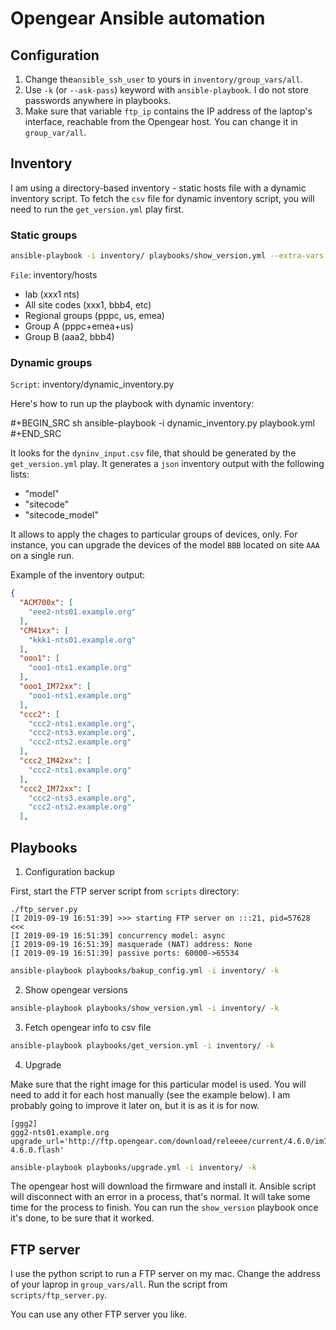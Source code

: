 # Opengear Ansible automation

## Configuration 

1. Change the`ansible_ssh_user` to yours in `inventory/group_vars/all`.
2. Use `-k` (or `--ask-pass`) keyword with `ansible-playbook`. I do not store passwords anywhere in playbooks.
3. Make sure that variable `ftp_ip` contains the IP address of the laptop's interface, reachable from the Opengear host. You can change it in `group_var/all`.


## Inventory

I am using a directory-based inventory - static hosts file with a dynamic inventory script. To fetch the `csv` file for dynamic inventory script, you will need to run the `get_version.yml` play first.

### Static groups

```bash
ansible-playbook -i inventory/ playbooks/show_version.yml --extra-vars "ansible_ssh_user=username" -k
```

`File`: inventory/hosts

- lab (xxx1 nts)
- All site codes (xxx1, bbb4, etc)
- Regional groups (pppc, us, emea)
- Group A (pppc+emea+us)
- Group B (aaa2, bbb4)

### Dynamic groups

`Script`: inventory/dynamic_inventory.py

Here's how to run up the playbook with dynamic inventory:

#+BEGIN_SRC sh
ansible-playbook -i dynamic_inventory.py playbook.yml
#+END_SRC

It looks for the `dyninv_input.csv` file, that should be generated by the `get_version.yml` play. It generates a `json` inventory output with the following lists:

- "model"
- "sitecode"
- "sitecode_model"

It allows to apply the chages to particular groups of devices, only. For instance, you can upgrade the devices of the model `BBB` located on site `AAA` on a single run. 

Example of the inventory output:

```json
{
  "ACM700x": [
    "eee2-nts01.example.org"
  ],
  "CM41xx": [
    "kkk1-nts01.example.org"
  ],
  "ooo1": [
    "ooo1-nts1.example.org"
  ],
  "ooo1_IM72xx": [
    "ooo1-nts1.example.org"
  ],
  "ccc2": [
    "ccc2-nts1.example.org",
    "ccc2-nts3.example.org",
    "ccc2-nts2.example.org"
  ],
  "ccc2_IM42xx": [
    "ccc2-nts1.example.org"
  ],
  "ccc2_IM72xx": [
    "ccc2-nts3.example.org",
    "ccc2-nts2.example.org"
  ],
```


## Playbooks

1. Configuration backup

First, start the FTP server script from `scripts` directory:

```
./ftp_server.py
[I 2019-09-19 16:51:39] >>> starting FTP server on :::21, pid=57628 <<<
[I 2019-09-19 16:51:39] concurrency model: async
[I 2019-09-19 16:51:39] masquerade (NAT) address: None
[I 2019-09-19 16:51:39] passive ports: 60000->65534
```

```bash
ansible-playbook playbooks/bakup_config.yml -i inventory/ -k
```

2. Show opengear versions

```bash
ansible-playbook playbooks/show_version.yml -i inventory/ -k
```

3. Fetch opengear info to csv file

```bash
ansible-playbook playbooks/get_version.yml -i inventory/ -k
```

4. Upgrade

Make sure that the right image for this particular model is used. You will need to add it for each host manually (see the example below). I am probably going to improve it later on, but it is as it is for now.

```
[ggg2]
ggg2-nts01.example.org upgrade_url='http://ftp.opengear.com/download/releeee/current/4.6.0/im72xx-4.6.0.flash'
```

```bash
ansible-playbook playbooks/upgrade.yml -i inventory/ -k
```

The opengear host will download the firmware and install it. Ansible script will disconnect with an error in a process, that's normal. It will take some time for the process to finish. You can run the `show_version` playbook once it's done, to be sure that it worked.

## FTP server

I use the python script to run a FTP server on my mac. Change the address of your laprop in `group_vars/all`. Run the script from `scripts/ftp_server.py`.

You can use any other FTP server you like.
